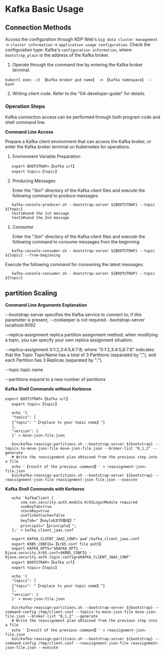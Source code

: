 # Kafka Basic Usage

## Connection Methods

Access the configuration through KDP Web's `big data cluster management` -> `cluster information` -> `application usage configuration`.
Check the configuration type: Kafka's `configuration information`, where `bootstrap_plain` is the address of the Kafka broker.

1. Operate through the command line by entering the Kafka broker terminal.

```shell
kubectl exec -it 【kafka broker pod name】 -n 【kafka namespace】 -- bash
```

2. Writing client code. Refer to the "04-developer-guide" for details.

### Operation Steps

Kafka connection access can be performed through both program code and shell command line.

**Command Line Access**

Prepare a Kafka client environment that can access the Kafka broker, or enter the Kafka broker terminal on Kubernetes for operations.

1. Environment Variable Preparation

```shell
   export BOOTSTRAP=【kafka url】
   export topic=【topic】
```

2. Producing Messages

   Enter the "/bin" directory of the Kafka client files and execute the following command to produce messages:

```shell
   kafka-console-producer.sh --bootstrap-server ${BOOTSTRAP} --topic ${topic}
   test1#send the 1st message
   test2#send the 2nd message
```

1. Consumer

   Enter the "/bin" directory of the Kafka client files and execute the following command to consume messages from the beginning:

```shell
   kafka-console-consumer.sh --bootstrap-server ${BOOTSTRAP} --topic ${topic} --from-beginning
```

Execute the following command for consuming the latest messages:

```shell
   kafka-console-consumer.sh --bootstrap-server ${BOOTSTRAP} --topic ${topic}
```

## partition Scaling

**Command Line Arguments Explanation**

--bootstrap-server specifies the Kafka service to connect to; if this parameter is present, --zookeeper is not required. -bootstrap-server localhost:9092

--replica-assignment replica partition assignment method; when modifying a topic, you can specify your own replica assignment situation.

--replica-assignment 0:1:2,3:4:5,6:7:8; where "0:1:2,3:4:5,6:7:8" indicates that the Topic TopicName has a total of 3 Partitions (separated by ","), and each Partition has 3 Replicas (separated by ":").

--topic topic name

--partitions  expand to a new number of partitions

**Kafka Shell Commands without Kerberos**

```shell
export BOOTSTRAP=【kafka url】
   export topic=【topic】
   
   echo '{
   "topics": [
   {"topic": "【replace to your topic name】"}
   ],
   "version": 1
   }' > move-json-file.json 
   
   bin/kafka-reassign-partitions.sh --bootstrap-server ${bootstrap} --topics-to-move-json-file move-json-file.json --broker-list "0,1,2" --generate
   # Write the reassignment plan obtained from the previous step into a file
   echo '【result of the previous command】' > reassignment-json-file.json
   bin/kafka-reassign-partitions.sh --bootstrap-server ${bootstrap} --reassignment-json-file reassignment-json-file.json --execute

```

**Kafka Shell Commands with Kerberos**

```shell
   echo 'KafkaClient {
       com.sun.security.auth.module.Krb5LoginModule required
       useKeyTab=true
       storeKey=true
       useTicketCache=false
       keyTab="【keytab文件路径】"
       principal="【principle】";
   };' > kafka_client_jaas.conf
   
   export KAFKA_CLIENT_JAAS_CONF=`pwd`/kafka_client_jaas.conf
   export KRB5_CONFIG=【krb5.conf file path】
   export KAFKA_OPTS="$KAFKA_OPTS -Djava.security.krb5.conf=$KRB5_CONFIG -Djava.security.auth.login.config=$KAFKA_CLIENT_JAAS_CONF"
   export BOOTSTRAP=【kafka url】
   export topic=【topic】
   
   echo '{
   "topics": [
   {"topic": "【replace to your topic name】"}
   ],
   "version": 1
   }' > move-json-file.json 
   
   bin/kafka-reassign-partitions.sh --bootstrap-server ${bootstrap} --command-config /tmp/client.conf --topics-to-move-json-file move-json-file.json --broker-list "0,1,2" --generate
   # Write the reassignment plan obtained from the previous step into a file
   echo '【result of the previous command】' > reassignment-json-file.json
   bin/kafka-reassign-partitions.sh --bootstrap-server ${bootstrap} --command-config /tmp/client.conf --reassignment-json-file reassignment-json-file.json --execute
   
```
